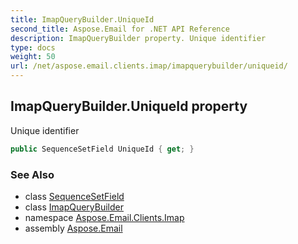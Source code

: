 ```yaml
---
title: ImapQueryBuilder.UniqueId
second_title: Aspose.Email for .NET API Reference
description: ImapQueryBuilder property. Unique identifier
type: docs
weight: 50
url: /net/aspose.email.clients.imap/imapquerybuilder/uniqueid/
---
```

## ImapQueryBuilder.UniqueId property

Unique identifier

```csharp
public SequenceSetField UniqueId { get; }
```

### See Also

* class [SequenceSetField](../../sequencesetfield/)
* class [ImapQueryBuilder](../)
* namespace [Aspose.Email.Clients.Imap](../../imapquerybuilder/)
* assembly [Aspose.Email](../../../)


